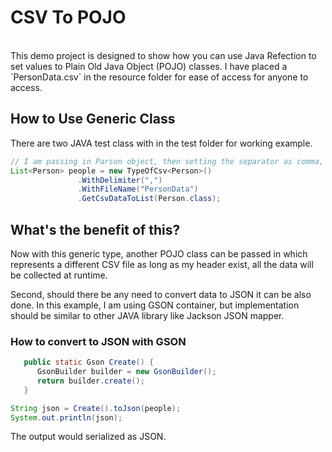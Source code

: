 # CSV To POJO
<br/>
This demo project is designed to show how you can use Java Refection to set values to Plain Old Java Object (POJO) classes. I have placed a `PersonData.csv` in the resource folder for ease of access for anyone to access.

## How to Use Generic Class
There are two JAVA test class with in the test folder for working example.
<br/>
```JAVA
// I am passing in Parson object, then setting the separator as comma, then passing in the csv file name and finally setting Person.class to create a run time instance of person class in the generic T
List<Person> people = new TypeOfCsv<Person>()
               .WithDelimiter(",")
               .WithFileName("PersonData")
               .GetCsvDataToList(Person.class);
```
## What's the benefit of this?
 Now with this generic type, another POJO class can be passed in which represents a different CSV file as long as my header exist, all the data will be collected at runtime.

Second, should there be any need to convert data to JSON it can be also done. In this example, I am using GSON container, but implementation should be similar to other JAVA library like Jackson JSON mapper.
### How to convert to JSON with GSON
```JAVA
   public static Gson Create() {
      GsonBuilder builder = new GsonBuilder();
      return builder.create();
   }

String json = Create().toJson(people);
System.out.println(json);
```
The output would serialized as JSON.

